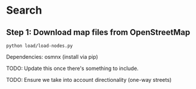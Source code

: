 # Search

## Step 1: Download map files from OpenStreetMap

`python load/load-nodes.py`

Dependencies: osmnx (install via pip)

TODO: Update this once there's something to include.

TODO: Ensure we take into account directionality (one-way streets)